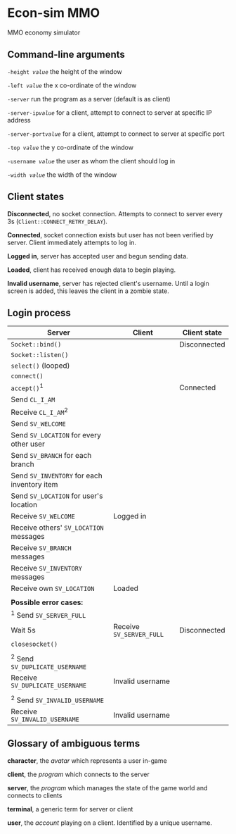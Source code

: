 # Econ-sim MMO
MMO economy simulator

## Command-line arguments

`-height `*`value`* the height of the window

`-left `*`value`* the x co-ordinate of the window

`-server` run the program as a server (default is as client)

`-server-ip`*`value`* for a client, attempt to connect to server at specific IP address

`-server-port`*`value`* for a client, attempt to connect to server at specific port

`-top `*`value`* the y co-ordinate of the window

`-username `*`value`* the user as whom the client should log in

`-width `*`value`* the width of the window

## Client states
**Disconnected**, no socket connection.  Attempts to connect to server every 3s (`Client::CONNECT_RETRY_DELAY`).

**Connected**, socket connection exists but user has not been verified by server.  Client immediately attempts to log in.

**Logged in**, server has accepted user and begun sending data.

**Loaded**, client has received enough data to begin playing.

**Invalid username**, server has rejected client's username.  Until a login screen is added, this leaves the client in a zombie state.

## Login process
Server | Client | Client state
------ | ------ | ------
`Socket::bind()` | | Disconnected
`Socket::listen()` | | 
`select()` (looped) | | 
 | `connect()` | 
`accept()`<sup>1</sup> | | Connected
 | Send `CL_I_AM` | 
Receive `CL_I_AM`<sup>2</sup> | | 
Send `SV_WELCOME` |  | 
Send `SV_LOCATION` for every other user |  | 
Send `SV_BRANCH` for each branch |  | 
Send `SV_INVENTORY` for each inventory item |  | 
Send `SV_LOCATION` for user's location |  | 
 | Receive `SV_WELCOME` | Logged in
 | Receive others' `SV_LOCATION` messages | 
 | Receive `SV_BRANCH` messages | 
 | Receive `SV_INVENTORY` messages | 
 | Receive own `SV_LOCATION` | Loaded
 | | 
**Possible error cases:** | |
<sup>1</sup> Send `SV_SERVER_FULL` | | 
Wait 5s | Receive `SV_SERVER_FULL` | Disconnected
`closesocket()` | | 
 | | 
<sup>2</sup> Send `SV_DUPLICATE_USERNAME` | | 
 | Receive `SV_DUPLICATE_USERNAME` | Invalid username
 | | 
<sup>2</sup> Send `SV_INVALID_USERNAME` | | 
 | Receive `SV_INVALID_USERNAME` | Invalid username

## Glossary of ambiguous terms
**character**, the *avatar* which represents a user in-game

**client**, the *program* which connects to the server

**server**, the *program* which manages the state of the game world and connects to clients

**terminal**, a generic term for server or client

**user**, the *account* playing on a client.  Identified by a unique username.
